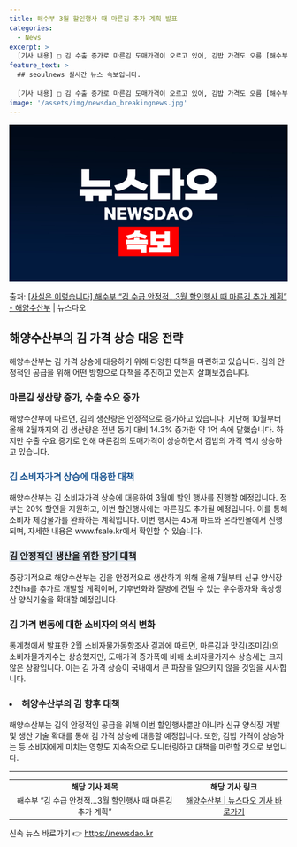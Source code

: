 ```yaml
---
title: 해수부 3월 할인행사 때 마른김 추가 계획 발표
categories:
  - News
excerpt: >
  [기사 내용] □ 김 수출 증가로 마른김 도매가격이 오르고 있어, 김밥 가격도 오름 [해수부 설명] □ 김은…
feature_text: >
  ## seoulnews 실시간 뉴스 속보입니다.

  [기사 내용] □ 김 수출 증가로 마른김 도매가격이 오르고 있어, 김밥 가격도 오름 [해수부 설명] □ 김은…
image: '/assets/img/newsdao_breakingnews.jpg'
---
```


![뉴스다오 속보](/assets/img/newsdao_breakingnews.jpg)

<p>출처: <a href="https://newsdao.kr/3399" rel="dofollow">[사실은 이렇습니다] 해수부 “김 수급 안정적…3월 할인행사 때 마른김 추가 계획” - 해양수산부</a> | 뉴스다오</p>

<h2 data-ke-size="size26">해양수산부의 김 가격 상승 대응 전략</h2>
<p data-ke-size="size16">해양수산부는 김 가격 상승에 대응하기 위해 다양한 대책을 마련하고 있습니다. 김의 안정적인 공급을 위해 어떤 방향으로 대책을 추진하고 있는지 살펴보겠습니다.</p>

<h3>마른김 생산량 증가, 수출 수요 증가</h3>
<p data-ke-size="size16">해양수산부에 따르면, 김의 생산량은 안정적으로 증가하고 있습니다. 지난해 10월부터 올해 2월까지의 김 생산량은 전년 동기 대비 14.3% 증가한 약 1억 속에 달했습니다. 하지만 수출 수요 증가로 인해 마른김의 도매가격이 상승하면서 김밥의 가격 역시 상승하고 있습니다.</p>

<h3><span style="color: #1a5490;">김 소비자가격 상승에 대응한 대책</span></h3>
<p data-ke-size="size16">해양수산부는 김 소비자가격 상승에 대응하여 3월에 할인 행사를 진행할 예정입니다. 정부는 20% 할인을 지원하고, 이번 할인행사에는 마른김도 추가될 예정입니다. 이를 통해 소비자 체감물가를 완화하는 계획입니다. 이번 행사는 45개 마트와 온라인몰에서 진행되며, 자세한 내용은 www.fsale.kr에서 확인할 수 있습니다.</p>

<h3><b><span style="background-color: #21538527;">김 안정적인 생산을 위한 장기 대책</span></b></h3>
<p data-ke-size="size16">중장기적으로 해양수산부는 김을 안정적으로 생산하기 위해 올해 7월부터 신규 양식장 2천ha를 추가로 개발할 계획이며, 기후변화와 질병에 견딜 수 있는 우수종자와 육상생산 양식기술을 확대할 예정입니다.</p>

<h3><td style="text-align: center; height: 17px;"><b>김 가격 변동에 대한 소비자의 의식 변화</b></td></h3>
<p data-ke-size="size16">통계청에서 발표한 2월 소비자물가동향조사 결과에 따르면, 마른김과 맛김(조미김)의 소비자물가지수는 상승했지만, 도매가격 증가폭에 비해 소비자물가지수 상승세는 크지 않은 상황입니다. 이는 김 가격 상승이 국내에서 큰 파장을 일으키지 않을 것임을 시사합니다.</p>

<h3><li>해양수산부의 김 향후 대책</li></h3>
<p data-ke-size="size16">해양수산부는 김의 안정적인 공급을 위해 이번 할인행사뿐만 아니라 신규 양식장 개발 및 생산 기술 확대를 통해 김 가격 상승에 대응할 예정입니다. 또한, 김밥 가격이 상승하는 등 소비자에게 미치는 영향도 지속적으로 모니터링하고 대책을 마련할 것으로 보입니다.</p>

<hr>
<table>
  <tr>
    <td style="text-align: center; height: 17px;"><b>해당 기사 제목</b></td>
    <td style="text-align: center; height: 17px;"><b>해당 기사 링크</b></td>
  </tr>
  <tr>
    <td style="text-align: center; height: 17px;">해수부 “김 수급 안정적…3월 할인행사 때 마른김 추가 계획”</td>
    <td style="text-align: center; height: 17px;"><a href="https://newsdao.kr/3399">해양수산부 | 뉴스다오 기사 바로가기</a></td>
  </tr>
</table> 

신속 뉴스 바로가기 👉 <a href="https://newsdao.kr" rel="dofollow">https://newsdao.kr</a>


